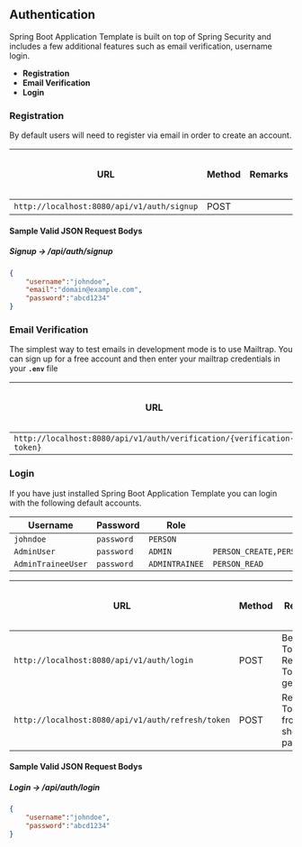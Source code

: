 ## Authentication

Spring Boot Application Template is built on top of Spring Security and includes a few additional features such as email verification, username login.

* **Registration**  
* **Email Verification** 
* **Login**  
 

### Registration

By default users will need to register via email in order to create an account.

|                                          URL                        | Method |                    Remarks                    | Sample Valid Request Body |
|---------------------------------------------------------------------|--------|-----------------------------------------------|---------------------------|
|`http://localhost:8080/api/v1/auth/signup`                           | POST   |                                               | [JSON](#signup)           |

#### Sample Valid JSON Request Bodys

##### <a id="signup">Signup -> /api/auth/signup</a>
```json
{
    "username":"johndoe",
    "email":"domain@example.com",
    "password":"abcd1234"
}
```

### Email Verification

The simplest way to test emails in development mode is to use Mailtrap. You can sign up for a free account and then enter your mailtrap credentials in your **`.env`** file

|                                          URL                        | Method |                    Remarks                    | Sample Valid Request Body |
|---------------------------------------------------------------------|--------|-----------------------------------------------|---------------------------|
|`http://localhost:8080/api/v1/auth/verification/{verification-token}`| GET    |                                               |                           |

### Login

If you have just installed Spring Boot Application Template you can login with the following default accounts.

|     Username     | Password |     Role     |                      Permission                       |         Resource          |
|------------------|----------|--------------|-------------------------------------------------------|---------------------------|
|`johndoe`         |`password`|`PERSON`      |                                                       |`/api/v1/person`           |
|`AdminUser`       |`password`|`ADMIN`       |`PERSON_CREATE,PERSON_READ,PERSON_UPDATE,PERSON_DELETE`|`/management/api/v1/person`|
|`AdminTraineeUser`|`password`|`ADMINTRAINEE`|`PERSON_READ`                                          |`/management/api/v1/person`|

|                                          URL                        | Method |                    Remarks                    | Sample Valid Request Body |
|---------------------------------------------------------------------|--------|-----------------------------------------------|---------------------------|
|`http://localhost:8080/api/v1/auth/login`                            | POST   |Bearer Token, Refresh Token is generated       | [JSON](#login)            |
|`http://localhost:8080/api/v1/auth/refresh/token`                    | POST   |Refresh Token from login should be passed      | [JSON](#refresh-token)    |

#### Sample Valid JSON Request Bodys

##### <a id="login">Login -> /api/auth/login</a>
```json
{
    "username":"johndoe",
    "password":"abcd1234"
}
```









